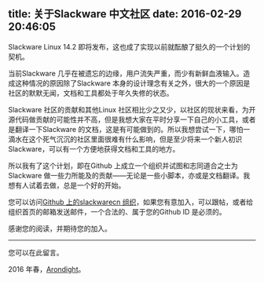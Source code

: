 title: 关于Slackware 中文社区
date: 2016-02-29 20:46:05
---

Slackware Linux 14.2 即将发布，这也成了实现以前就酝酿了挺久的一个计划的契机。

当前Slackware 几乎在被遗忘的边缘，用户流失严重，而少有新鲜血液输入。造成这种情况的原因除了Slackware 本身的设计理念有关之外，很大的一个原因是社区的默默无闻，文档和工具都处于年久失修的状态。

Slackware 社区的贡献和其他Linux 社区相比少之又少，以社区的现状来看，为开源代码做贡献的可能性并不高，但是我想大家在平时分享一下自己的小工具，或者是翻译一下Slackware 的文档，这是有可能做到的。所以我想尝试一下，哪怕一滴水在这个死气沉沉的社区里面很难有什么影响，但是至少将来一个新人初识Slackware，可以有一个方便地获得文档和工具的地方。

所以我有了这个计划，即在Github 上成立一个组织并试图和志同道合之士为Slackware 做一些力所能及的贡献——无论是一些小脚本，亦或是文档翻译。我想有人试着去做，总是一个好的开始。

您可以访问[Github 上的slackwarecn 组织][ID_GITHUB]，如果您有意加入，可以跟帖，或者给组织首页的邮箱发送邮件，一个合法的、属于您的Github ID 是必须的。

感谢您的阅读，并期待您的加入。

---

您可以在此留言。

2016 年春，[Arondight](http://arondight.github.io)。

[ID_GITHUB]: https://github.com/slackwarecn "点此访问我们的Github Organization 主页"

